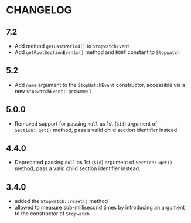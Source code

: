 CHANGELOG
=========

7.2
---

 * Add method `getLastPeriod()` to `StopwatchEvent`
 * Add `getRootSectionEvents()` method and `ROOT` constant to `Stopwatch`

5.2
---

 * Add `name` argument to the `StopWatchEvent` constructor, accessible via a new `StopwatchEvent::getName()`

5.0.0
-----

 * Removed support for passing `null` as 1st (`$id`) argument of `Section::get()` method, pass a valid child section identifier instead.

4.4.0
-----

 * Deprecated passing `null` as 1st (`$id`) argument of `Section::get()` method, pass a valid child section identifier instead.

3.4.0
-----

 * added the `Stopwatch::reset()` method
 * allowed to measure sub-millisecond times by introducing an argument to the
   constructor of `Stopwatch`
